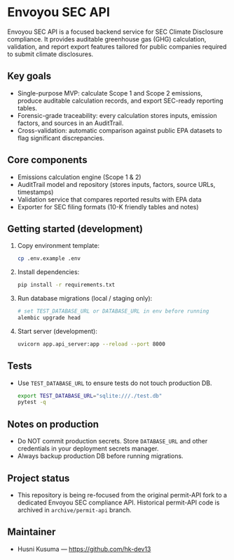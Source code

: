 # Envoyou SEC API

Envoyou SEC API is a focused backend service for SEC Climate Disclosure compliance. It provides auditable greenhouse gas (GHG) calculation, validation, and report export features tailored for public companies required to submit climate disclosures.

## Key goals

- Single-purpose MVP: calculate Scope 1 and Scope 2 emissions, produce auditable calculation records, and export SEC-ready reporting tables.
- Forensic-grade traceability: every calculation stores inputs, emission factors, and sources in an AuditTrail.
- Cross-validation: automatic comparison against public EPA datasets to flag significant discrepancies.

## Core components

- Emissions calculation engine (Scope 1 & 2)
- AuditTrail model and repository (stores inputs, factors, source URLs, timestamps)
- Validation service that compares reported results with EPA data
- Exporter for SEC filing formats (10-K friendly tables and notes)

## Getting started (development)

1. Copy environment template:

   ```bash
   cp .env.example .env
   ```

2. Install dependencies:

   ```bash
   pip install -r requirements.txt
   ```

3. Run database migrations (local / staging only):

   ```bash
   # set TEST_DATABASE_URL or DATABASE_URL in env before running
   alembic upgrade head
   ```

4. Start server (development):

   ```bash
   uvicorn app.api_server:app --reload --port 8000
   ```

## Tests

- Use `TEST_DATABASE_URL` to ensure tests do not touch production DB.

   ```bash
   export TEST_DATABASE_URL="sqlite:///./test.db"
   pytest -q
   ```

## Notes on production

- Do NOT commit production secrets. Store `DATABASE_URL` and other credentials in your deployment secrets manager.
- Always backup production DB before running migrations.

## Project status

- This repository is being re-focused from the original permit-API fork to a dedicated Envoyou SEC compliance API. Historical permit-API code is archived in `archive/permit-api` branch.

## Maintainer

- Husni Kusuma — https://github.com/hk-dev13
